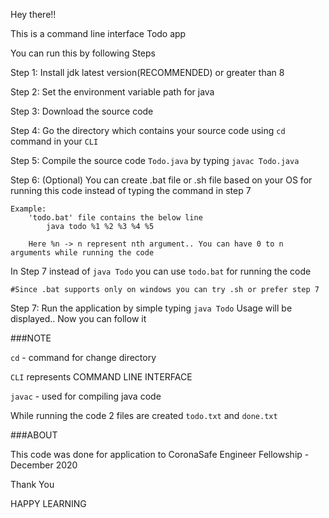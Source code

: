 Hey there!!

This is a command line interface Todo app

You can run this by following Steps

Step 1: 
	Install jdk latest version(RECOMMENDED) or greater than 8
	
Step 2: 
	Set the environment variable path for java
	
Step 3: 
	Download the source code
	
Step 4: 
	Go the directory which contains your source code using `cd` command in your `CLI`
	
Step 5: 
	Compile the source code `Todo.java` by typing `javac Todo.java`
	
Step 6: (Optional)
	You can create .bat file or .sh file based on your OS for running this code instead of typing the command in step 7

	Example:
		'todo.bat' file contains the below line
			java todo %1 %2 %3 %4 %5

		Here %n -> n represent nth argument.. You can have 0 to n arguments while running the code

In Step 7 instead of `java Todo` you can use `todo.bat` for running the code

	#Since .bat supports only on windows you can try .sh or prefer step 7

Step 7:
	Run the application by simple typing `java Todo` 
	Usage will be displayed.. Now you can follow it


###NOTE

`cd` - command for change directory

`CLI` represents COMMAND LINE INTERFACE

`javac` - used for compiling java code


While running the code 2 files are created `todo.txt` and `done.txt`


###ABOUT

This code was done for application to CoronaSafe Engineer Fellowship - December 2020

Thank You

HAPPY LEARNING
